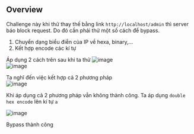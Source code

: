 ## Overview  
Challenge này khi thử thay thế bằng link `http://localhost/admin` thì server báo block request. Do đó cần phải thử một số cách để bypass.  
1. Chuyển dạng biểu điễn của IP về hexa, binary,...  
2. Kết hợp encode các kí tự  

Áp dụng 2 cách trên sau khi ta thử 
![image](https://user-images.githubusercontent.com/22276823/130430742-be0edfa8-95a8-48eb-8e8e-d39d6152ecdf.png)  
![image](https://user-images.githubusercontent.com/22276823/130430918-e0159ce0-32b2-4a30-920c-7d0acda0e591.png)  

Ta nghĩ đến việc kết hợp cả 2 phương pháp  
![image](https://user-images.githubusercontent.com/22276823/130430999-d1df9db8-60ec-4bff-a897-094d435dda0a.png)  
  
Khi áp dụng cả 2 phương pháp vẫn không thành công. Ta áp dụng `double hex encode` lên kí tự `a`  

![image](https://user-images.githubusercontent.com/22276823/130431155-b954aec0-635a-4dd0-850d-c79751597d57.png)

Bypass thành công



